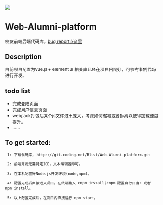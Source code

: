![](https://coding.net/u/Blust/p/Server-Alumni-platform/git/raw/master/logo.png)
# Web-Alumni-platform

校友前端后端代码库，[bug report点这里](https://coding.net/u/Blust/p/Web-Alumni-platform/topic/tag/6051414)

## Description
目前项目配置为vue.js + element ui
相关库已经在项目内配好，可参考事例代码进行开发。

## todo list

* 完成登陆页面
* 完成用户信息页面
* webpack打包后某个js文件过于庞大，考虑如何缩减或者拆离以使得加载速度提升。
* ......


##  To get started:

     1: 下载代码库, https://git.coding.net/Blust/Web-Alumni-platform.git
     
     2: 前端开发无需特定IDE，文本编辑器即可。
     
     3: 在本机配置好Node.js开发环境(node,npm)。
     
     4: 配置完成后直接进入项目，在终端输入 cnpm install(cnpm 配置自行百度) 或者 npm install。
     
     5: 以上配置完成后，在项目内直接运行 npm start。
